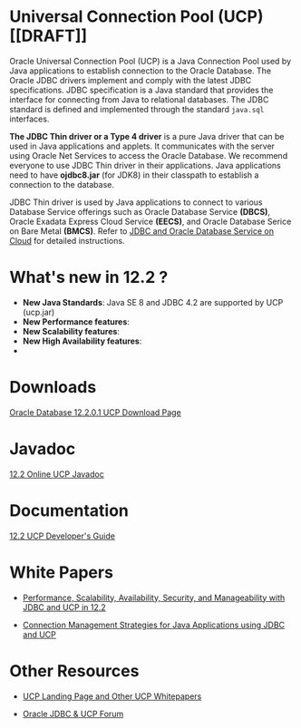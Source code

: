 # Universal Connection Pool (UCP) [[DRAFT]] 
Oracle Universal Connection Pool (UCP) is a Java Connection Pool used by Java applications to establish connection to the Oracle Database. The Oracle JDBC drivers implement and comply with the latest JDBC specifications.  JDBC specification is a Java standard that provides the interface for connecting from Java to relational databases. 
The JDBC standard is defined and implemented through the standard `java.sql` interfaces. 

**The JDBC Thin driver or a Type 4 driver** is a pure Java driver that can be used in Java applications and applets.  It communicates with the server using Oracle Net Services to access the Oracle Database.  We recommend everyone to use JDBC Thin driver in their applications.  Java applications need to have **ojdbc8.jar** (for JDK8) in their classpath to establish a connection to the database. 

JDBC Thin driver is used by Java applications to connect to various Database Service offerings such as Oracle Database Service **(DBCS)**, Oracle Exadata Express Cloud Service **(EECS)**, and Oracle Database Serice on Bare Metal **(BMCS)**.  Refer to [JDBC and Oracle Database Service on Cloud](http://www.oracle.com/technetwork/database/application-development/jdbc/documentation/index.html) for detailed instructions. 

# What's new in 12.2 ? 

* **New Java Standards**: Java SE 8 and JDBC 4.2 are supported by UCP (ucp.jar) 
* **New Performance features**: 
* **New Scalability features**: 
* **New High Availability features**: 
* 

# Downloads

[Oracle Database 12.2.0.1 UCP Download Page](http://www.oracle.com/technetwork/database/features/jdbc/jdbc-ucp-122-3110062.html)

# Javadoc 

[12.2 Online UCP Javadoc](http://docs.oracle.com/database/122/JJUAR/toc.htm) 

# Documentation 

[12.2 UCP Developer's Guide](https://docs.oracle.com/database/122/JJUCP/toc.htm) 

# White Papers 

* [Performance, Scalability, Availability, Security, and Manageability with JDBC and UCP in 12.2](http://www.oracle.com/technetwork/database/application-development/jdbc/jdbcanducp122-3628966.pdf)

* [Connection Management Strategies for Java Applications using JDBC and UCP](http://www.oracle.com/technetwork/database/application-development/jdbc-ucp-conn-mgmt-strategies-3045654.pdf)

# Other Resources 

* [UCP Landing Page and Other UCP Whitepapers](http://www.oracle.com/technetwork/database/application-development/jdbc/overview/index.html)

* [Oracle JDBC & UCP Forum](https://community.oracle.com/community/java/database_connectivity/java_database_connectivity/)







